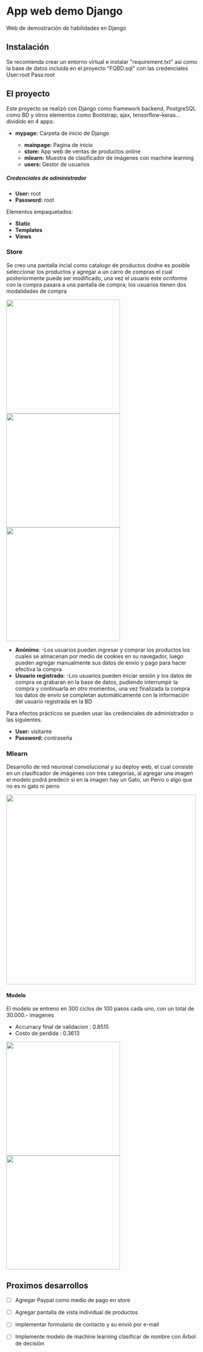 # App web demo Django
Web de demostración de habilidades en Django

## Instalación
Se recomienda crear un entorno virtual e instalar "requirement.txt" asi como la base de datos incluida en el proyecto "FQBD.sql" con las credenciales User:root Pass:root

## El proyecto
Este proyecto se realizó con Django como framework backend, PostgreSQL como BD y otros elementos como Bootstrap, ajax, tensorflow-keras... dividido en 4 apps:

- **mypage:**     Carpeta de inicio de Django

  - **mainpage:**   Pagina de inicio
  - **store:**      App web de ventas de productos online
  - **mlearn:**     Muestra de clasificador de imágenes con machine learning
  - **users:**      Gestor de usuarios

  
##### Credenciales de administrador
- **User:** root
- **Password:** root

Elementos empaquetados:

- **Static**
- **Templates**
- **Views**

### Store
Se creo una pantalla incial como catalogo de productos dodne es posible seleccionar los productos y agregar a un carro de compras el cual posteriormente puede ser modificado, una vez el usuario este ocnforme con la compra pasara a una pantalla de compra; los usuarios tienen dos modalidades de compra

<img src="https://github.com/fquezadageldres/Fq_Django_Demo/blob/master/Store.PNG" width="300"> <img src="https://github.com/fquezadageldres/Fq_Django_Demo/blob/master/Cart.PNG" width="300"> <img src="https://github.com/fquezadageldres/Fq_Django_Demo/blob/master/Pay.PNG" width="300">

- **Anónimo**:
-Los usuarios pueden ingresar y comprar los productos los cuales se almacenan por medio de cookies en su navegador, luego pueden agregar manualmente sus datos de envío y pago para hacer efectiva la compra
 - **Usuario registrado**:
 -Los usuarios pueden iniciar sesión y los datos de compra se grabaran en la base de datos, pudiendo interrumpir la compra y continuarla en otro momentos, una vez finalizada la compra los datos de envío se completan automáticamente con la información del usuario registrada en la BD

 
 Para efectos prácticos se pueden usar las credenciales de administrador o las siguientes.
  - **User:** visitante
  - **Password:** contraseña
  
  ### Mlearn
Desarrollo de red neuronal convolucional y su deploy web, el cual consiste en un clasificador de imágenes con tres categorías, al agregar una imagen el modelo podrá predecir si en la imagen hay un Gato, un Perro o algo que no es ni gato ni perro

<img src="https://github.com/fquezadageldres/Fq_Django_Demo/blob/master/p003.PNG" width="500">

#### Modelo
El modelo se entreno en 300 ciclos de 100 pasos cada uno, con un total de 30.000.- imagenes
- Accurracy final de validacion : 0.8515
- Costo de perdida : 0.3613

<img src="https://github.com/fquezadageldres/Fq_Django_Demo/blob/master/Model_Accu_p003_3classes.png" width="300"> <img src="https://github.com/fquezadageldres/Fq_Django_Demo/blob/master/Model_Loss_p003_3classes.png" width="300">

## Proximos desarrollos

- [ ] Agregar Paypal como medio de pago en store
- [ ] Agregar pantalla de vista individual de productos
- [ ] implementar formulario de contacto y su envió por e-mail
- [ ] Implemente modelo de machine learning clasificar de nombre con Árbol de decisión

  
  
  


